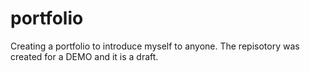 # portfolio
Creating a portfolio to introduce myself to anyone. The repisotory was created for a DEMO and it is a draft.
